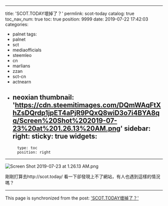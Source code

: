 
---
title: 'SCOT.TODAY壞掉了？'
permlink: scot-today
catalog: true
toc_nav_num: true
toc: true
position: 9999
date: 2019-07-22 17:42:03
categories:
- palnet
tags:
- palnet
- sct
- mediaofficials
- steemleo
- cn
- marlians
- zzan
- sct-cn
- actnearn
- neoxian
thumbnail: 'https://cdn.steemitimages.com/DQmWAqFtXhZsDQrdp1jpET4aPjR9PQxQ8wiD3o7i4BYA8qq/Screen%20Shot%202019-07-23%20at%201.26.13%20AM.png'
sidebar:
    right:
        sticky: true
widgets:
    -
        type: toc
        position: right
---


![Screen Shot 2019-07-23 at 1.26.13 AM.png](https://cdn.steemitimages.com/DQmWAqFtXhZsDQrdp1jpET4aPjR9PQxQ8wiD3o7i4BYA8qq/Screen%20Shot%202019-07-23%20at%201.26.13%20AM.png)

剛剛打算去http://scot.today/ 看一下卻發現上不了網站，有人也遇到這樣的情況嗎？

- - -

This page is synchronized from the post: ['SCOT.TODAY壞掉了？'](https://steemit.com/@htliao/scot-today)
